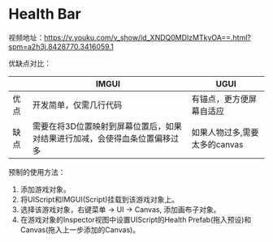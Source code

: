 # Health Bar
视频地址：https://v.youku.com/v_show/id_XNDQ0MDIzMTkyOA==.html?spm=a2h3j.8428770.3416059.1  

优缺点对比：
   
| | IMGUI | UGUI |  
|-|-------|------|  
| 优点 | 开发简单，仅需几行代码 | 有锚点，更方便屏幕自适应 |  
| 缺点| 需要在将3D位置映射到屏幕位置后，如果对结果进行加减，会使得血条位置偏移过多 | 如果人物过多,需要太多的canvas |  

预制的使用方法：
1. 添加游戏对象。
2. 将UIScript和IMGUI(Script)挂载到该游戏对象上。
3. 选择该游戏对象，右键菜单 -> UI -> Canvas, 添加画布子对象。
4. 在游戏对象的Inspector视图中设置UIScript的Health Prefab(拖入预设)和Canvas(拖入上一步添加的Canvas)。
